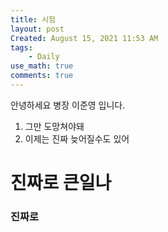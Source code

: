 ```yaml
---
title: 시험
layout: post
Created: August 15, 2021 11:53 AM
tags:
    - Daily
use_math: true
comments: true
---
```

안녕하세요 병장 이준영 입니다.

1. 그만 도망쳐야돼
2. 이제는 진짜 늦어질수도 있어

# 진짜로 큰일나

### 진짜로
